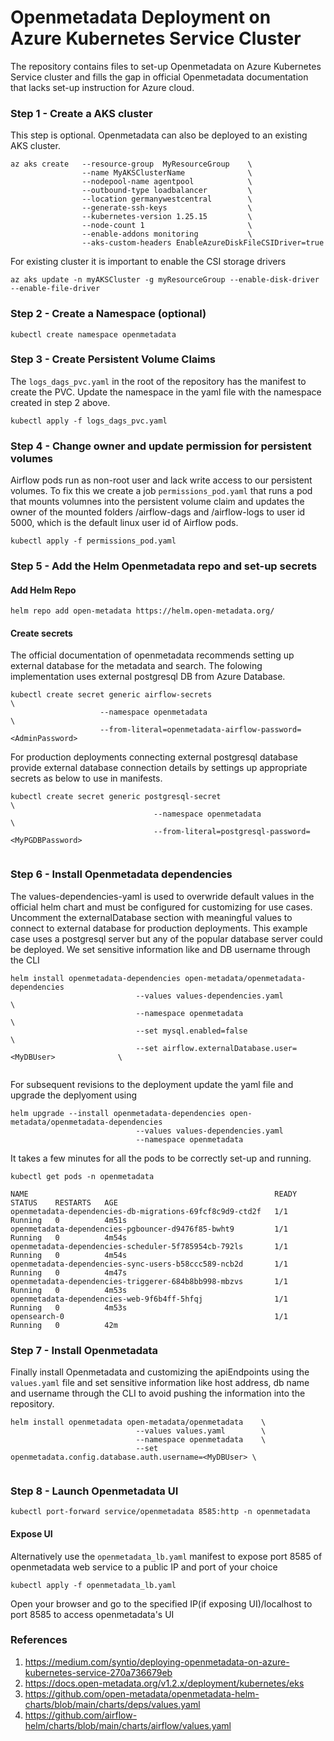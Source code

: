 
# Openmetadata Deployment on Azure Kubernetes Service Cluster
The repository contains files to set-up Openmetadata on Azure Kubernetes Service cluster and fills the gap in official Openmetadata documentation that lacks set-up instruction for Azure cloud.


### Step 1 - Create a AKS cluster
This step is optional. Openmetadata can also be deployed to an existing AKS cluster.
```azure-cli
az aks create   --resource-group  MyResourceGroup    \
                --name MyAKSClusterName              \
                --nodepool-name agentpool            \
                --outbound-type loadbalancer         \
                --location germanywestcentral        \
                --generate-ssh-keys                  \
    	        --kubernetes-version 1.25.15         \
		        --node-count 1                       \
		        --enable-addons monitoring           \
		        --aks-custom-headers EnableAzureDiskFileCSIDriver=true
```
For existing cluster it is important to enable the CSI storage drivers
```azure-cli
az aks update -n myAKSCluster -g myResourceGroup --enable-disk-driver --enable-file-driver
```

### Step 2 - Create a Namespace (optional)
```azure-cli
kubectl create namespace openmetadata
```

### Step 3 - Create Persistent Volume Claims
The `logs_dags_pvc.yaml` in the root of the repository has the manifest to create the PVC. Update the namespace in the yaml file with the namespace created in step 2 above. 
```azure-cli
kubectl apply -f logs_dags_pvc.yaml
```

### Step 4 - Change owner and update permission for persistent volumes
Airflow pods run as non-root user and lack write access to our persistent volumes. To fix this we create a job `permissions_pod.yaml` that runs a pod that mounts volumnes into the persistent volume claim and updates the owner of the mounted folders /airflow-dags and /airflow-logs to user id 5000, which is the default linux user id of Airflow pods.
```azure-cli
kubectl apply -f permissions_pod.yaml
```

### Step 5 - Add the Helm Openmetadata repo and set-up secrets
#### Add Helm Repo
``` azure-cli
helm repo add open-metadata https://helm.open-metadata.org/
```
#### Create secrets
The official documentation of openmetadata recommends setting up external database for the metadata and search. The folowing implementation uses external postgresql DB from Azure Database.

```azure-cli
kubectl create secret generic airflow-secrets                                    \
                    --namespace openmetadata                                     \
                    --from-literal=openmetadata-airflow-password=<AdminPassword> 
```
For production deployments connecting external postgresql database provide external database connection details by settings up appropriate secrets as below to use in manifests.

```azure-cli
kubectl create secret generic postgresql-secret                                       \
                                --namespace openmetadata                              \
                                --from-literal=postgresql-password=<MyPGDBPassword>   
 
```

### Step 6 - Install Openmetadata dependencies
The values-dependencies-yaml is used to overwride default values in the official helm chart and must be configured for customizing for use cases. Uncomment the externalDatabase section with meaningful values to connect to external database for production deployments. This example case uses a postgresql server but any of the popular database server could be deployed. We set sensitive information like and DB username through the CLI

```azure-cli
helm install openmetadata-dependencies open-metadata/openmetadata-dependencies  
                            --values values-dependencies.yaml                           \
                            --namespace openmetadata                                    \
                            --set mysql.enabled=false                                   \
                            --set airflow.externalDatabase.user=<MyDBUser>              \
                                

```

For subsequent revisions to the deployment update the yaml file and upgrade the deplyoment using
```azure-cli
helm upgrade --install openmetadata-dependencies open-metadata/openmetadata-dependencies 
                            --values values-dependencies.yaml 
                            --namespace openmetadata
```

It takes a few minutes for all the pods to be correctly set-up and running.
```azure-cli
kubectl get pods -n openmetadata 
```
```
NAME                                                       READY   STATUS    RESTARTS   AGE
openmetadata-dependencies-db-migrations-69fcf8c9d9-ctd2f   1/1     Running   0          4m51s
openmetadata-dependencies-pgbouncer-d9476f85-bwht9         1/1     Running   0          4m54s
openmetadata-dependencies-scheduler-5f785954cb-792ls       1/1     Running   0          4m54s
openmetadata-dependencies-sync-users-b58ccc589-ncb2d       1/1     Running   0          4m47s
openmetadata-dependencies-triggerer-684b8bb998-mbzvs       1/1     Running   0          4m53s
openmetadata-dependencies-web-9f6b4ff-5hfqj                1/1     Running   0          4m53s
opensearch-0                                               1/1     Running   0          42m

```

### Step 7 - Install Openmetadata
Finally install Openmetadata and customizing the apiEndpoints using the `values.yaml` file and set sensitive information like host address, db name and username through the CLI to avoid pushing the information into the repository.
```azure-cli
helm install openmetadata open-metadata/openmetadata    \
                            --values values.yaml        \
                            --namespace openmetadata    \
                            --set openmetadata.config.database.auth.username=<MyDBUser> \
                                                       
 ```
### Step 8 - Launch Openmetadata UI

```azure-cli
kubectl port-forward service/openmetadata 8585:http -n openmetadata
```
#### Expose UI 
Alternatively use the `openmetadata_lb.yaml` manifest to expose port 8585 of openmetadata web service to a public IP and port of your choice
```azure-cli
kubectl apply -f openmetadata_lb.yaml
```
Open your browser and go to the specified IP(if exposing UI)/localhost to port 8585 to access openmetadata's UI

### References
1. https://medium.com/syntio/deploying-openmetadata-on-azure-kubernetes-service-270a736679eb
2. https://docs.open-metadata.org/v1.2.x/deployment/kubernetes/eks
3. https://github.com/open-metadata/openmetadata-helm-charts/blob/main/charts/deps/values.yaml
4. https://github.com/airflow-helm/charts/blob/main/charts/airflow/values.yaml
